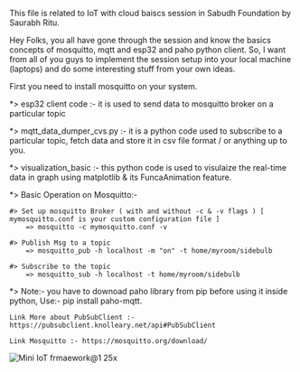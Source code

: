 This file is related to IoT with cloud baiscs session in Sabudh Foundation by
Saurabh Ritu.   
    
Hey Folks, you all have gone through the session and know the basics concepts of mosquitto, mqtt and esp32 and paho python client.
So, I want from all of you guys to implement the session setup into your local machine (laptops) and do some interesting stuff from your own ideas.

First you need to install mosquitto on your system.

\*\> esp32 client code :- it is used to send data to mosquitto broker on
a particular topic

\*\> mqtt\_data\_dumper\_cvs.py :- it is a python code used to subscribe
to a particular topic, fetch data and store it in csv file format / or
anything up to you.

\*\> visualization\_basic :- this python code is used to visulaize the
real-time data in graph using matplotlib & its FuncaAnimation feature.

\*\> Basic Operation on Mosquitto:-

    #> Set up mosquitto Broker ( with and without -c & -v flags ) [ mymosquitto.conf is your custom configuration file ]
        => mosquitto -c mymosquitto.conf -v

    #> Publish Msg to a topic
        => mosquitto_pub -h localhost -m "on" -t home/myroom/sidebulb

    #> Subscribe to the topic 
        => mosquitto_sub -h localhost -t home/myroom/sidebulb

\*\> Note:- you have to downoad paho library from pip before using it
inside python, Use:- pip install paho-mqtt.

    Link More about PubSubClient :- https://pubsubclient.knolleary.net/api#PubSubClient

    Link Mosquitto :- https://mosquitto.org/download/   
        
 ![Mini IoT frmaework@1 25x](https://user-images.githubusercontent.com/97020522/171807801-6cd1974e-c85c-48e9-824f-31fd1f7a3506.png)

